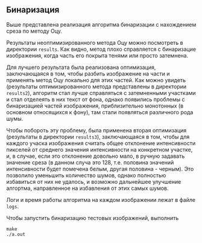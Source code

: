 ## Бинаризация ##

Выше представлена реализация алгоритма бинаризации с нахождением среза по методу Оцу.

Результаты неоптимизированного метода Оцу можно посмотреть в директории `results`.
Как видно, метод плохо справляется с бинаризацие изображения, когда часть его покрыта
тенями или просто затемнена.

Для лучшего результата была реализована оптимизация, заключающаяся
в том, чтобы разбить изображение на части и применять метод Оцу локально для этих частей.
Как можно увидеть (результаты оптимизированного метода представлены в директории `results2`),
алгоритм стал лучше справляться с затемненными участками и стал отделеять в них текст от фона,
однако появились проблемы с бинаризацией частей изображения, приблизительно монотонных (в основном
относящихся к фону), там стали появляться различного рода шумы.

Чтобы побороть эту проблему, была применена вторая оптимизация (результаты в директории `results3`),
заключающаяся в том, чтобы для каждого учаска изображения считать общее отклонение интенсивности пикселей от
среднего значения интенсивности на конкретном участке, и, в случае, если это отклонение довольно мало, в
ручную задавать значение среза (в данном случа это 128, т.е. половина значений интенсивности будет помечена белым,
другая половина - черным). Это позволило уменьшить количество шумов, однако полностью избавиться от них не удалось,
и возможно дальнейшее улучшение алгортма, направленное на избавления от этих самых шумов.

Логи и время работы алгоритма на каждом изображении лежат в файле `logs`.

Чтобы запустить бинаризацию тестовых изображений, выполнить
```
make
./a.out
```